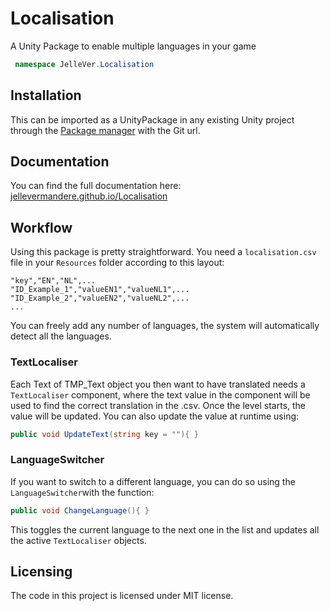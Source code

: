 # Localisation
A Unity Package to enable multiple languages in your game

```cs
 namespace JelleVer.Localisation
```

## Installation

This can be imported as a UnityPackage in any existing Unity project through the [Package manager](https://docs.unity3d.com/Manual/Packages.html) with the Git url.

## Documentation

You can find the full documentation here: [jellevermandere.github.io/Localisation](https://jellevermandere.github.io/Localisation)

## Workflow
Using this package is pretty straightforward.
You need a `localisation.csv` file in your `Resources` folder according to this layout:

```csv
"key","EN","NL",...
"ID_Example_1","valueEN1","valueNL1",...
"ID_Example_2","valueEN2","valueNL2",...
...
```
You can freely add any number of languages, the system will automatically detect all the languages.

### TextLocaliser

Each Text of TMP_Text object you then want to have translated needs a `TextLocaliser` component, where the text value in the component will be used to find the correct translation in the .csv. 
Once the level starts, the value will be updated. You can also update the value at runtime using:
```cs
public void UpdateText(string key = ""){ }
```

### LanguageSwitcher

If you want to switch to a different language, you can do so using the `LanguageSwitcher`with the function:
```cs
public void ChangeLanguage(){ }
```

This toggles the current language to the next one in the list and updates all the active `TextLocaliser` objects.


## Licensing

The code in this project is licensed under MIT license.